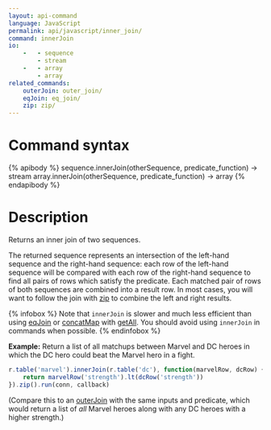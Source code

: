 ```yaml
---
layout: api-command
language: JavaScript
permalink: api/javascript/inner_join/
command: innerJoin
io:
    -   - sequence
        - stream
    -   - array
        - array
related_commands:
    outerJoin: outer_join/
    eqJoin: eq_join/
    zip: zip/
---
```


# Command syntax #

{% apibody %}
sequence.innerJoin(otherSequence, predicate_function) &rarr; stream
array.innerJoin(otherSequence, predicate_function) &rarr; array
{% endapibody %}

# Description #

Returns an inner join of two sequences.

The returned sequence represents an intersection of the left-hand sequence and the right-hand sequence: each row of the left-hand sequence will be compared with each row of the right-hand sequence to find all pairs of rows which satisfy the predicate. Each matched pair of rows of both sequences are combined into a result row. In most cases, you will want to follow the join with [zip](/api/javascript/zip) to combine the left and right results.

{% infobox %}
Note that `innerJoin` is slower and much less efficient than using [eqJoin](/api/javascript/eq_join/) or [concatMap](/api/javascript/concat_map/) with [getAll](/api/javascript/get_all/). You should avoid using `innerJoin` in commands when possible.
{% endinfobox %}

__Example:__ Return a list of all matchups between Marvel and DC heroes in which the DC hero could beat the Marvel hero in a fight.

```js
r.table('marvel').innerJoin(r.table('dc'), function(marvelRow, dcRow) {
    return marvelRow('strength').lt(dcRow('strength'))
}).zip().run(conn, callback)
```

<!-- stop -->

(Compare this to an [outerJoin](/api/javascript/outer_join) with the same inputs and predicate, which would return a list of *all* Marvel heroes along with any DC heroes with a higher strength.)